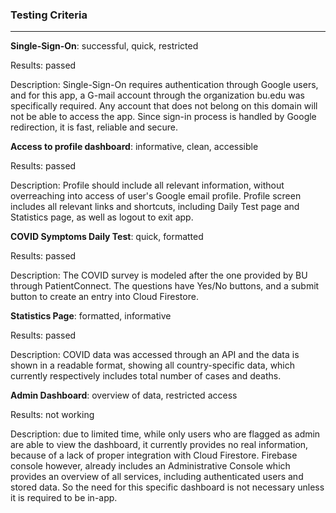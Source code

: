 ### Testing Criteria
------
**Single-Sign-On**: successful, quick, restricted

Results: passed

Description: Single-Sign-On requires authentication through Google users, and for this app, a G-mail account through the organization bu.edu was specifically required. Any account that does not belong on this domain will not be able to access the app. Since sign-in process is handled by Google redirection, it is fast, reliable and secure.

**Access to profile dashboard**: informative, clean, accessible

Results: passed

Description: Profile should include all relevant information, without overreaching into access of user's Google email profile. Profile screen includes all relevant links and shortcuts, including Daily Test page and Statistics page, as well as logout to exit app.

**COVID Symptoms Daily Test**: quick, formatted

Results: passed

Description: The COVID survey is modeled after the one provided by BU through PatientConnect. The questions have Yes/No buttons, and a submit button to create an entry into Cloud Firestore.

**Statistics Page**: formatted, informative

Results: passed

Description: COVID data was accessed through an API and the data is shown in a readable format, showing all country-specific data, which currently respectively includes total number of cases and deaths.

**Admin Dashboard**: overview of data, restricted access

Results: not working

Description: due to limited time, while only users who are flagged as admin are able to view the dashboard, it currently provides no real information, because of a lack of proper integration with Cloud Firestore. Firebase console however, already includes an Administrative Console which provides an overview of all services, including authenticated users and stored data. So the need for this specific dashboard is not necessary unless it is required to be in-app.
